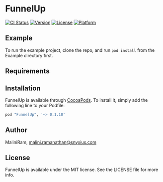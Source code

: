 # FunnelUp

[![CI Status](http://img.shields.io/travis/MaliniRam/FunnelUp.svg?style=flat)](https://travis-ci.org/MaliniRam/FunnelUp)
[![Version](https://img.shields.io/cocoapods/v/FunnelUp.svg?style=flat)](http://cocoapods.org/pods/FunnelUp)
[![License](https://img.shields.io/cocoapods/l/FunnelUp.svg?style=flat)](http://cocoapods.org/pods/FunnelUp)
[![Platform](https://img.shields.io/cocoapods/p/FunnelUp.svg?style=flat)](http://cocoapods.org/pods/FunnelUp)

## Example

To run the example project, clone the repo, and run `pod install` from the Example directory first.

## Requirements

## Installation

FunnelUp is available through [CocoaPods](http://cocoapods.org). To install
it, simply add the following line to your Podfile:

```ruby
pod "FunnelUp", '~> 0.1.10'
```

## Author

MaliniRam, malini.ramanathan@snyxius.com

## License

FunnelUp is available under the MIT license. See the LICENSE file for more info.
